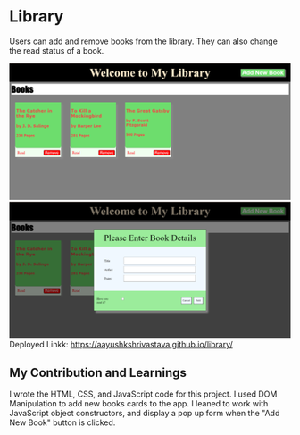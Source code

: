 # Library
Users can add and remove books from the library. They can also change the read status of a book. 

![Screenshot](./images/library.png)
![Screenshot](./images/library2.png)
Deployed Linkk: https://aayushkshrivastava.github.io/library/

## My Contribution and Learnings
 I wrote the HTML, CSS, and JavaScript code for this project. I used DOM Manipulation to add new books cards to the app. I leaned to work with JavaScript object constructors, and display a pop up form when the "Add New Book" button is clicked. 